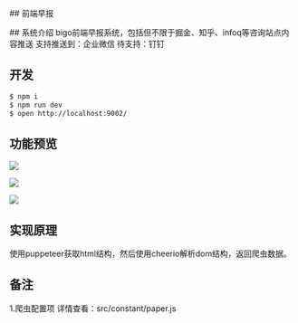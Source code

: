 ## 前端早报

## 系统介绍
bigo前端早报系统，包括但不限于掘金、知乎、infoq等咨询站点内容推送
支持推送到：企业微信
待支持：钉钉

## 开发

```bash
$ npm i
$ npm run dev
$ open http://localhost:9002/
```

## 功能预览
![](https://p3-juejin.byteimg.com/tos-cn-i-k3u1fbpfcp/cad986da6a884001b9a9e5e333061a83~tplv-k3u1fbpfcp-watermark.image)

![](https://p1-juejin.byteimg.com/tos-cn-i-k3u1fbpfcp/c6f7ffe7c5fd4bff817d009166d3d786~tplv-k3u1fbpfcp-watermark.image)

![](https://p3-juejin.byteimg.com/tos-cn-i-k3u1fbpfcp/a3ee7778d27a46da9f46f93289ac0901~tplv-k3u1fbpfcp-watermark.image)

## 实现原理

使用puppeteer获取html结构，然后使用cheerio解析dom结构，返回爬虫数据。

## 备注

1.爬虫配置项
详情查看：src/constant/paper.js